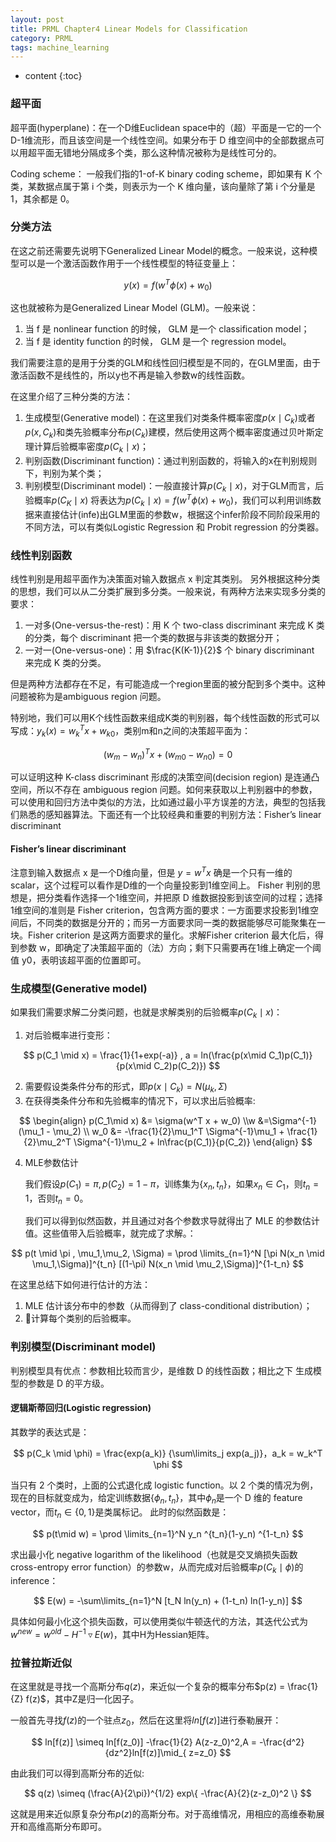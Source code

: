 ```yaml
---
layout: post
title: PRML Chapter4 Linear Models for Classification
category: PRML
tags: machine_learning
---
```


* content
{:toc}








### 超平面

超平面(hyperplane)：在一个D维Euclidean space中的（超）平面是一它的一个 D-1维流形，而且该空间是一个线性空间。如果分布于 D 维空间中的全部数据点可以用超平面无错地分隔成多个类，那么这种情况被称为是线性可分的。

Coding scheme： 一般我们指的1-of-K binary coding scheme，即如果有 K 个类，某数据点属于第 i 个类，则表示为一个 K 维向量，该向量除了第 i 个分量是 1，其余都是 0。



### 分类方法

在这之前还需要先说明下Generalized Linear Model的概念。一般来说，这种模型可以是一个激活函数作用于一个线性模型的特征变量上：


$$
y(x) = f(w^T \phi(x) + w_0)
$$


这也就被称为是Generalized Linear Model (GLM)。一般来说：

1. 当 f 是 nonlinear function 的时候， GLM 是一个 classification model；
2. 当 f 是 identity function 的时候， GLM 是一个 regression model。

我们需要注意的是用于分类的GLM和线性回归模型是不同的，在GLM里面，由于激活函数不是线性的，所以y也不再是输入参数w的线性函数。

在这里介绍了三种分类的方法：

1. 生成模型(Generative model)：在这里我们对类条件概率密度$p(x\mid C_k)$或者$p(x,C_k)$和类先验概率分布$p(C_k)$建模，然后使⽤这两个概率密度通过贝叶斯定理计算后验概率密度$p(C_k \mid x)$；
2. 判别函数(Discriminant function)：通过判别函数的，将输入的x在判别规则下，判别为某个类；
3. 判别模型(Discriminant model)：一般直接计算$p(C_k \mid x)$，对于GLM而言，后验概率$p(C_K \mid x)$ 将表达为$p(C_k \mid x) = f(w^T \phi(x) + w_0)$，我们可以利用训练数据来直接估计(infe)出GLM里面的参数w，根据这个infer阶段不同阶段采用的不同方法，可以有类似Logistic Regression 和 Probit regression 的分类器。



### 线性判别函数

线性判别是用超平面作为决策面对输入数据点 x 判定其类别。 另外根据这种分类的思想，我们可以从二分类扩展到多分类。一般来说，有两种方法来实现多分类的要求：

1. 一对多(One-versus-the-rest)：用 K 个 two-class discriminant 来完成 K 类的分类，每个 discriminant
   把一个类的数据与非该类的数据分开；
2. 一对一(One-versus-one)：用 $\frac{K(K-1)}{2}$ 个 binary discriminant 来完成 K 类的分类。

但是两种方法都存在不足，有可能造成一个region里面的被分配到多个类中。这种问题被称为是ambiguous region 问题。

特别地，我们可以用K个线性函数来组成K类的判别器，每个线性函数的形式可以写成：$y_k(x) = w_k^T x + w_{k0}$，类别m和n之间的决策超平面为：


$$
(w_m - w_n)^T x + (w_{m0} - w_{n0}) = 0
$$


可以证明这种 K-class discriminant 形成的决策空间(decision region) 是连通凸空间，所以不存在 ambiguous region 问题。如何来获取以上判别器中的参数，可以使用和回归方法中类似的方法，比如通过最小平方误差的方法，典型的包括我们熟悉的感知器算法。下面还有一个比较经典和重要的判别方法：Fisher’s linear discriminant

#### Fisher’s linear discriminant

注意到输入数据点 x 是一个D维向量，但是 $y=w^Tx$ 确是一个只有一维的 scalar，这个过程可以看作是D维的一个向量投影到1维空间上。 Fisher 判别的思想是，把分类看作选择一个1维空间，并把原 D 维数据投影到该空间的过程；选择1维空间的准则是 Fisher criterion，包含两方面的要求：一方面要求投影到1维空间后，不同类的数据是分开的；而另一方面要求同一类的数据能够尽可能聚集在一块。Fisher criterion 是这两方面要求的量化。求解Fisher criterion 最大化后，得到参数 w，即确定了决策超平面的（法）方向；剩下只需要再在1维上确定一个阈值 y0，表明该超平面的位置即可。



### 生成模型(Generative model)

如果我们需要求解二分类问题，也就是求解类别的后验概率$p(C_k \mid x)$：

1. 对后验概率进行变形：


$$
p(C_1 \mid x) = \frac{1}{1+exp(-a)} , a = ln(\frac{p(x\mid C_1)p(C_1)}{p(x\mid C_2)p(C_2)})
$$


2. 需要假设类条件分布的形式，即$p(x\mid C_k) = N(\mu_k, \Sigma)$
3. 在获得类条件分布和先验概率的情况下，可以求出后验概率:


$$
\begin{align} p(C_1\mid x) &= \sigma(w^T x + w_0) \\w &=\Sigma^{-1}(\mu_1 - \mu_2) \\ w_0 &= -\frac{1}{2}\mu_1^T \Sigma^{-1}\mu_1 + \frac{1}{2}\mu_2^T \Sigma^{-1}\mu_2 + ln\frac{p(C_1)}{p(C_2)}   \end{align}
$$

4. MLE参数估计

   我们假设$p(C_1) = \pi, p(C_2) =1- \pi$，训练集为$\{x_n,t_n \}$，如果$x_n \in C_1$，则$t_n=1$，否则$t_n=0$。

   我们可以得到似然函数，并且通过对各个参数求导就得出了 MLE 的参数估计值。这些值带入后验概率，就完成了求解。：

$$
p(t \mid \pi , \mu_1,\mu_2, \Sigma) = \prod \limits_{n=1}^N [\pi N(x_n \mid \mu_1,\Sigma)]^{t_n} [(1-\pi) N(x_n \mid \mu_2,\Sigma)]^{1-t_n}
$$

在这里总结下如何进行估计的方法：

1. MLE 估计该分布中的参数（从而得到了 class-conditional distribution）；
2. 计算每个类别的后验概率。



### 判别模型(Discriminant model)

判别模型具有优点：参数相比较而言少，是维数 D 的线性函数；相比之下 生成模型的参数是 D 的平方级。

#### 逻辑斯蒂回归(Logistic regression)

其数学的表达式是：


$$
p(C_k \mid \phi) = \frac{exp(a_k)} {\sum\limits_j exp(a_j)}，a_k = w_k^T \phi
$$


当只有 2 个类时，上面的公式退化成 logistic function。以 2 个类的情况为例，现在的目标就变成为，给定训练数据$\{ \phi_n,t_n \}$，其中$\phi_n$是一个 D 维的 feature vector，而$t_n \in \{0,1\}$是类属标记。 此时的似然函数是：


$$
p(t\mid w) = \prod \limits_{n=1}^N y_n ^{t_n}(1-y_n) ^{1-t_n}
$$


求出最小化 negative logarithm of the likelihood（也就是交叉熵损失函数 cross-entropy error function）的参数w，从而完成对后验概率$p(C_k\mid \phi)$的inference：


$$
E(w) = -\sum\limits_{n=1}^N [t_N ln(y_n) + (1-t_n) ln(1-y_n)]
$$


具体如何最小化这个损失函数，可以使用类似牛顿迭代的方法，其迭代公式为$w^{new} = w^{old} -H^{-1} \triangledown E(w)$，其中H为Hessian矩阵。



### 拉普拉斯近似

在这里就是寻找一个高斯分布$q(z)$，来近似一个复杂的概率分布$p(z) = \frac{1}{Z} f(z)$，其中Z是归一化因子。

一般首先寻找$f(z)$的一个驻点$z_0$，然后在这里将$ln[f(z)]$进行泰勒展开：



$$
ln[f(z)] \simeq ln[f(z_0)] -\frac{1}{2} A(z-z_0)^2,A = -\frac{d^2}{dz^2}ln[f(z)]\mid_{ z=z_0}
$$


由此我们可以得到高斯分布的近似:



$$
q(z) \simeq (\frac{A}{2\pi})^{1/2} exp\{ -\frac{A}{2}(z-z_0)^2 \}
$$



这就是用来近似原复杂分布$p(z)$的高斯分布。对于高维情况，用相应的高维泰勒展开和高维高斯分布即可。





